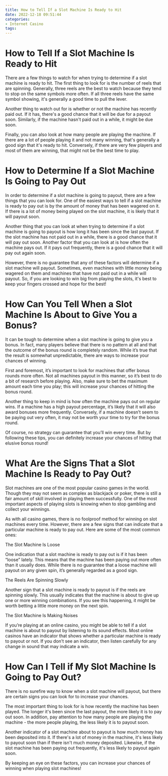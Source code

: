```yaml
---
title: How to Tell If a Slot Machine Is Ready to Hit
date: 2022-12-18 09:51:44
categories:
- Internet Casino
tags:
---
```



#  How to Tell If a Slot Machine Is Ready to Hit

There are a few things to watch for when trying to determine if a slot machine is ready to hit. The first thing to look for is the number of reels that are spinning. Generally, three reels are the best to watch because they tend to stop on the same symbols more often. If all three reels have the same symbol showing, it's generally a good time to pull the lever.

Another thing to watch out for is whether or not the machine has recently paid out. If it has, there's a good chance that it will be due for a payout soon. Similarly, if the machine hasn't paid out in a while, it might be due soon.

Finally, you can also look at how many people are playing the machine. If there are a lot of people playing it and not many winning, that's generally a good sign that it's ready to hit. Conversely, if there are very few players and most of them are winning, that might not be the best time to play.

#  How to Determine If a Slot Machine Is Going to Pay Out

In order to determine if a slot machine is going to payout, there are a few things that you can look for. One of the easiest ways to tell if a slot machine is ready to pay out is by the amount of money that has been wagered on it. If there is a lot of money being played on the slot machine, it is likely that it will payout soon.

Another thing that you can look at when trying to determine if a slot machine is going to payout is how long it has been since the last payout. If the slot machine has not paid out in a while, there is a good chance that it will pay out soon. Another factor that you can look at is how often the machine pays out. If it pays out frequently, there is a good chance that it will pay out again soon.

However, there is no guarantee that any of these factors will determine if a slot machine will payout. Sometimes, even machines with little money being wagered on them and machines that have not paid out in a while will payout. So, if you are looking to win big from playing the slots, it's best to keep your fingers crossed and hope for the best!

#  How Can You Tell When a Slot Machine Is About to Give You a Bonus?

It can be tough to determine when a slot machine is going to give you a bonus. In fact, many players believe that there is no pattern at all and that the outcome of the bonus round is completely random. While it’s true that the result is somewhat unpredictable, there are ways to increase your chances of winning.

First and foremost, it’s important to look for machines that offer bonus rounds more often. Not all machines payout in this manner, so it’s best to do a bit of research before playing. Also, make sure to bet the maximum amount each time you play; this will increase your chances of hitting the bonus round.

Another thing to keep in mind is how often the machine pays out on regular wins. If a machine has a high payout percentage, it’s likely that it will also award bonuses more frequently. Conversely, if a machine doesn’t seem to be paying out very often, it may not be worth your time to try for the bonus round.

Of course, no strategy can guarantee that you’ll win every time. But by following these tips, you can definitely increase your chances of hitting that elusive bonus round!

#  What Are the Signs That a Slot Machine Is Ready to Pay Out?

Slot machines are one of the most popular casino games in the world. Though they may not seem as complex as blackjack or poker, there is still a fair amount of skill involved in playing them successfully. One of the most important aspects of playing slots is knowing when to stop gambling and collect your winnings.

As with all casino games, there is no foolproof method for winning on slot machines every time. However, there are a few signs that can indicate that a particular machine is ready to pay out. Here are some of the most common ones:

The Slot Machine Is Loose

One indication that a slot machine is ready to pay out is if it has been “loose” lately. This means that the machine has been paying out more often than it usually does. While there is no guarantee that a loose machine will payout on any given spin, it’s generally regarded as a good sign.

The Reels Are Spinning Slowly

Another sign that a slot machine is ready to payout is if the reels are spinning slowly. This usually indicates that the machine is about to give up one or more winning combinations. If you see this happening, it might be worth betting a little more money on the next spin.

The Slot Machine Is Making Noises

If you’re playing at an online casino, you might be able to tell if a slot machine is about to payout by listening to its sound effects. Most online casinos have an indicator that shows whether a particular machine is ready to payout or not. If you don’t see an indicator, then listen carefully for any change in sound that may indicate a win.

#  How Can I Tell if My Slot Machine Is Going to Pay Out?

There is no surefire way to know when a slot machine will payout, but there are certain signs you can look for to increase your chances.

The most important thing to look for is how recently the machine has been played. The longer it's been since the last payout, the more likely it is to pay out soon. In addition, pay attention to how many people are playing the machine - the more people playing, the less likely it is to payout soon.

Another indicator of a slot machine about to payout is how much money has been deposited into it. If there's a lot of money in the machine, it's less likely to payout soon than if there isn't much money deposited. Likewise, if the slot machine has been paying out frequently, it's less likely to payout again soon.

By keeping an eye on these factors, you can increase your chances of winning when playing slot machines!